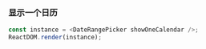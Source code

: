 ### 显示一个日历

<!--start-code-->

```js
const instance = <DateRangePicker showOneCalendar />;
ReactDOM.render(instance);
```

<!--end-code-->
